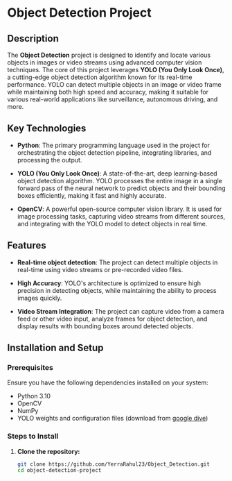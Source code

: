 # Object Detection Project

## Description

The **Object Detection** project is designed to identify and locate various objects in images or video streams using advanced computer vision techniques. The core of this project leverages **YOLO (You Only Look Once)**, a cutting-edge object detection algorithm known for its real-time performance. YOLO can detect multiple objects in an image or video frame while maintaining both high speed and accuracy, making it suitable for various real-world applications like surveillance, autonomous driving, and more.

## Key Technologies

- **Python**: The primary programming language used in the project for orchestrating the object detection pipeline, integrating libraries, and processing the output.
  
- **YOLO (You Only Look Once)**: A state-of-the-art, deep learning-based object detection algorithm. YOLO processes the entire image in a single forward pass of the neural network to predict objects and their bounding boxes efficiently, making it fast and highly accurate.

- **OpenCV**: A powerful open-source computer vision library. It is used for image processing tasks, capturing video streams from different sources, and integrating with the YOLO model to detect objects in real time.

## Features

- **Real-time object detection**: The project can detect multiple objects in real-time using video streams or pre-recorded video files.
  
- **High Accuracy**: YOLO's architecture is optimized to ensure high precision in detecting objects, while maintaining the ability to process images quickly.
  
- **Video Stream Integration**: The project can capture video from a camera feed or other video input, analyze frames for object detection, and display results with bounding boxes around detected objects.

## Installation and Setup

### Prerequisites
Ensure you have the following dependencies installed on your system:
- Python 3.10
- OpenCV
- NumPy
- YOLO weights and configuration files (download from [google dive](https://drive.google.com/drive/folders/1syGLNd5ECdplhTAj9Xvsc9DTdAsC9854?usp=sharing))

### Steps to Install
1. **Clone the repository:**
   ```bash
   git clone https://github.com/YerraRahul23/Object_Detection.git
   cd object-detection-project
